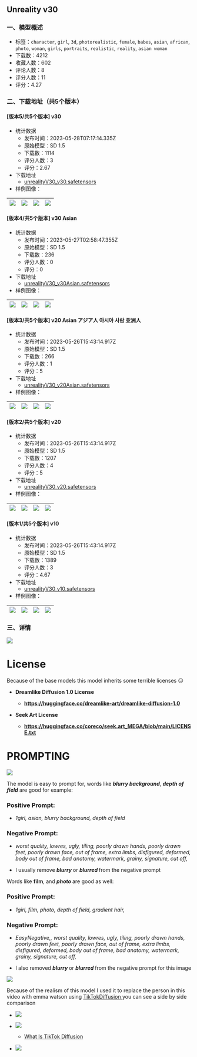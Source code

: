 ## Unreality v30
### 一、模型概述

- 标签：`character`, `girl`, `3d`, `photorealistic`, `female`, `babes`, `asian`, `african`, `photo`, `woman`, `girls`, `portraits`, `realistic`, `reality`, `asian woman`
- 下载数：4212
- 收藏人数：602
- 评论人数：8
- 评分人数：11
- 评分：4.27

### 二、下载地址（共5个版本）

#### [版本5/共5个版本] v30

- 统计数据
  - 发布时间：2023-05-28T07:17:14.335Z
  - 原始模型：SD 1.5
  - 下载数：1114
  - 评分人数：3
  - 评分：2.67
- 下载地址
  - [unrealityV30_v30.safetensors](https://civitai.com/api/download/models/81935)
- 样例图像：

| <img src="https://image.civitai.com/xG1nkqKTMzGDvpLrqFT7WA/4be79538-fa7c-4d58-bcb9-95dbdd23ac9e/width=450/926033.jpeg" /> | <img src="https://image.civitai.com/xG1nkqKTMzGDvpLrqFT7WA/a8e749c9-6fc7-469b-bdce-fdce9f7ce3f6/width=450/926034.jpeg" /> | <img src="https://image.civitai.com/xG1nkqKTMzGDvpLrqFT7WA/c7c49147-b842-4849-a986-65d46a4fdbac/width=450/926029.jpeg" /> | <img src="https://image.civitai.com/xG1nkqKTMzGDvpLrqFT7WA/984be8f7-6223-45d2-acf9-0f4c8fdec477/width=450/926027.jpeg" /> |
| ---- | ---- | ---- | ---- |

#### [版本4/共5个版本] v30 Asian

- 统计数据
  - 发布时间：2023-05-27T02:58:47.355Z
  - 原始模型：SD 1.5
  - 下载数：236
  - 评分人数：0
  - 评分：0
- 下载地址
  - [unrealityV30_v30Asian.safetensors](https://civitai.com/api/download/models/81913)
- 样例图像：

| <img src="https://image.civitai.com/xG1nkqKTMzGDvpLrqFT7WA/6c9dacb9-4aee-40c1-8a66-cd0125408608/width=450/925759.jpeg" /> | <img src="https://image.civitai.com/xG1nkqKTMzGDvpLrqFT7WA/ab082973-8a6d-4eeb-9ee2-bc14c0134ded/width=450/925764.jpeg" /> | <img src="https://image.civitai.com/xG1nkqKTMzGDvpLrqFT7WA/2979919a-6319-4da4-ab44-b8b2bd4bfd15/width=450/925763.jpeg" /> | <img src="https://image.civitai.com/xG1nkqKTMzGDvpLrqFT7WA/35da84ca-24e0-438c-87c3-54a2bf2fae9c/width=450/925756.jpeg" /> |
| ---- | ---- | ---- | ---- |

#### [版本3/共5个版本] v20 Asian アジア人 아시아 사람 亚洲人

- 统计数据
  - 发布时间：2023-05-26T15:43:14.917Z
  - 原始模型：SD 1.5
  - 下载数：266
  - 评分人数：1
  - 评分：5
- 下载地址
  - [unrealityV30_v20Asian.safetensors](https://civitai.com/api/download/models/59124)
- 样例图像：

| <img src="https://image.civitai.com/xG1nkqKTMzGDvpLrqFT7WA/9e3cc3fd-6dc6-4c56-1726-6c50a134c200/width=450/644898.jpeg" /> | <img src="https://image.civitai.com/xG1nkqKTMzGDvpLrqFT7WA/93c59445-4346-4ba6-c270-05c52ee52f00/width=450/644897.jpeg" /> | <img src="https://image.civitai.com/xG1nkqKTMzGDvpLrqFT7WA/f271ab70-2263-47e1-c158-0017034d2000/width=450/644890.jpeg" /> | <img src="https://image.civitai.com/xG1nkqKTMzGDvpLrqFT7WA/36116489-8aac-40a0-2e8f-4f67c024cc00/width=450/644896.jpeg" /> |
| ---- | ---- | ---- | ---- |

#### [版本2/共5个版本] v20

- 统计数据
  - 发布时间：2023-05-26T15:43:14.917Z
  - 原始模型：SD 1.5
  - 下载数：1207
  - 评分人数：4
  - 评分：5
- 下载地址
  - [unrealityV30_v20.safetensors](https://civitai.com/api/download/models/58537)
- 样例图像：

| <img src="https://image.civitai.com/xG1nkqKTMzGDvpLrqFT7WA/108b50f2-21a8-415a-cc99-59b799c86c00/width=450/637681.jpeg" /> | <img src="https://image.civitai.com/xG1nkqKTMzGDvpLrqFT7WA/d6c53f8a-d4e0-4a2b-7efe-83502ccf1200/width=450/637576.jpeg" /> | <img src="https://image.civitai.com/xG1nkqKTMzGDvpLrqFT7WA/0ccfe554-7942-4fc2-4e23-57482b603e00/width=450/637680.jpeg" /> | <img src="https://image.civitai.com/xG1nkqKTMzGDvpLrqFT7WA/b7e8a9c2-32bd-4d2a-d066-bbe0c5bccd00/width=450/637575.jpeg" /> |
| ---- | ---- | ---- | ---- |

#### [版本1/共5个版本] v10

- 统计数据
  - 发布时间：2023-05-26T15:43:14.917Z
  - 原始模型：SD 1.5
  - 下载数：1389
  - 评分人数：3
  - 评分：4.67
- 下载地址
  - [unrealityV30_v10.safetensors](https://civitai.com/api/download/models/15276)
- 样例图像：

| <img src="https://image.civitai.com/xG1nkqKTMzGDvpLrqFT7WA/4e35f9f5-0c7a-4c51-dc13-153c0b084800/width=450/152004.jpeg" /> | <img src="https://image.civitai.com/xG1nkqKTMzGDvpLrqFT7WA/4538f3c8-53fd-409d-57a0-864538d22e00/width=450/152517.jpeg" /> | <img src="https://image.civitai.com/xG1nkqKTMzGDvpLrqFT7WA/884e4e85-fa1d-423c-dbab-d144f838d500/width=450/152708.jpeg" /> | <img src="https://image.civitai.com/xG1nkqKTMzGDvpLrqFT7WA/a9388118-0444-48f3-ff99-a4e4de345100/width=450/152718.jpeg" /> |
| ---- | ---- | ---- | ---- |


### 三、详情
<img src="https://imagecache.civitai.com/xG1nkqKTMzGDvpLrqFT7WA/f7640fe8-eec9-43ea-2054-809e8a864000/width=525" /><p></p><h1>License</h1><p>Because of the base models this model inherits some terrible licenses 😔</p><ul><li><p><strong>Dreamlike Diffusion 1.0 License</strong></p><ul><li><p><a target="_blank" rel="ugc" href="https://huggingface.co/dreamlike-art/dreamlike-diffusion-1.0"><strong>https://huggingface.co/dreamlike-art/dreamlike-diffusion-1.0</strong></a></p></li></ul></li><li><p><strong>Seek Art License</strong></p><ul><li><p><a target="_blank" rel="ugc" href="https://huggingface.co/coreco/seek.art_MEGA/blob/main/LICENSE.txt"><strong>https://huggingface.co/coreco/seek.art_MEGA/blob/main/LICENSE.txt</strong></a></p></li></ul></li></ul><p></p><h1>PROMPTING</h1><img src="https://imagecache.civitai.com/xG1nkqKTMzGDvpLrqFT7WA/c2768772-b904-41ca-3ad4-b351f712c600/width=525/c2768772-b904-41ca-3ad4-b351f712c600.jpeg" /><p>The model is easy to prompt for, words like <strong><em>blurry background</em></strong>, <strong><em>depth of field</em></strong> are good for example:</p><h3>Positive Prompt:</h3><ul><li><p><em>1girl, asian, blurry background, depth of field</em></p></li></ul><p></p><h3>Negative Prompt:</h3><ul><li><p><em>worst quality, lowres, ugly, tiling, poorly drawn hands, poorly drawn feet, poorly drawn face, out of frame, extra limbs, disfigured, deformed, body out of frame, bad anatomy,  watermark, grainy, signature, cut off,</em></p></li><li><p>I usually remove <strong><em>blurry </em></strong>or <strong><em>blurred </em></strong>from the negative prompt</p></li></ul><p></p><p>Words like <strong>film</strong>, and <strong><em>photo </em></strong>are good as well:</p><h3>Positive Prompt:</h3><ul><li><p><em>1girl, film, photo,  depth of field, gradient hair,</em></p></li></ul><h3>Negative Prompt:</h3><ul><li><p><em>EasyNegative,, worst quality, lowres, ugly, tiling, poorly drawn hands, poorly drawn feet, poorly drawn face, out of frame, extra limbs, disfigured, deformed, body out of frame, bad anatomy,  watermark, grainy, signature, cut off,</em></p></li><li><p>I also removed <strong><em>blurry </em></strong>or <strong><em>blurred </em></strong>from the negative prompt for this image</p></li></ul><p></p><img src="https://imagecache.civitai.com/xG1nkqKTMzGDvpLrqFT7WA/8f3afff3-7cb8-4fc7-ce3b-ee6d4ccb6b00/width=525/8f3afff3-7cb8-4fc7-ce3b-ee6d4ccb6b00.jpeg" /><p>Because of the realism of this model I used it to replace the person in this video with emma watson using <a target="_blank" rel="ugc" href="https://github.com/TingTingin/TikTokDiffusion">TikTokDiffusion </a>you can see a side by side comparison</p><ul><li><p></p><img src="https://imagecache.civitai.com/xG1nkqKTMzGDvpLrqFT7WA/35ca5293-c443-4cea-0f37-5023d683fa00/width=525" /></li><li><p></p><img src="https://imagecache.civitai.com/xG1nkqKTMzGDvpLrqFT7WA/61df9f5a-6e97-47d0-063c-a4240ffa5f00/width=525" /><ul><li><p><a target="_blank" rel="ugc" href="https://github.com/TingTingin/TikTokDiffusion">What Is TikTok Diffusion</a></p><p></p></li></ul></li><li><p></p><img src="https://imagecache.civitai.com/xG1nkqKTMzGDvpLrqFT7WA/05dba222-aa48-4f98-37e0-dd58a03db400/width=525/05dba222-aa48-4f98-37e0-dd58a03db400.jpeg" /></li></ul>